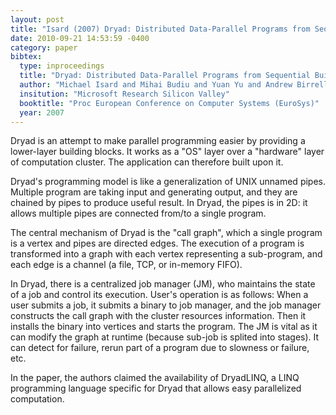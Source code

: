 ```yaml
---
layout: post
title: "Isard (2007) Dryad: Distributed Data-Parallel Programs from Sequential Building Blocks(EuroSys)"
date: 2010-09-21 14:53:59 -0400
category: paper
bibtex:
  type: inproceedings
  title: "Dryad: Distributed Data-Parallel Programs from Sequential Building Blocks"
  author: "Michael Isard and Mihai Budiu and Yuan Yu and Andrew Birrell and Dennis Fetterly"
  insitution: "Microsoft Research Silicon Valley"
  booktitle: "Proc European Conference on Computer Systems (EuroSys)"
  year: 2007  
---
```

Dryad is an attempt to make parallel programming easier by providing a lower-layer building blocks. It works as a "OS" layer over a "hardware" layer of computation cluster. The application can therefore built upon it.

Dryad's programming model is like a generalization of UNIX unnamed pipes. Multiple program are taking input and generating output, and they are chained by pipes to produce useful result. In Dryad, the pipes is in 2D: it allows multiple pipes are connected from/to a single program.

The central mechanism of Dryad is the "call graph", which a single program is a vertex and pipes are directed edges. The execution of a program is transformed into a graph with each vertex representing a sub-program, and each edge is a channel (a file, TCP, or in-memory FIFO).

In Dryad, there is a centralized job manager (JM), who maintains the state of a job and control its execution. User's operation is as follows: When a user submits a job, it submits a binary to job manager, and the job manager constructs the call graph with the cluster resources information. Then it installs the binary into vertices and starts the program. The JM is vital as it can modify the graph at runtime (because sub-job is splited into stages). It can detect for failure, rerun part of a program due to slowness or failure, etc.

In the paper, the authors claimed the availability of DryadLINQ, a LINQ programming language specific for Dryad that allows easy parallelized computation.
